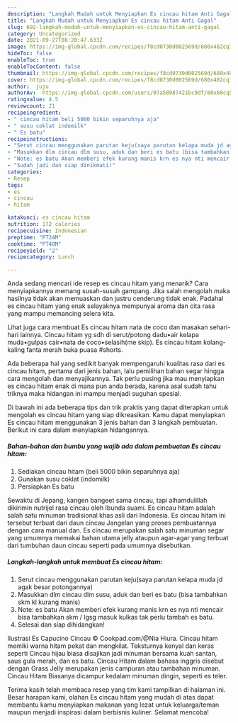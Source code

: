 ```yaml
---
description: "Langkah Mudah untuk Menyiapkan Es cincau hitam Anti Gagal"
title: "Langkah Mudah untuk Menyiapkan Es cincau hitam Anti Gagal"
slug: 692-langkah-mudah-untuk-menyiapkan-es-cincau-hitam-anti-gagal
category: Uncategorized
date: 2021-09-27T08:20:47.633Z
image: https://img-global.cpcdn.com/recipes/f8cd0730d002569d/680x482cq70/es-cincau-hitam-foto-resep-utama.jpg
hideToc: false
enableToc: true
enableTocContent: false
thumbnail: https://img-global.cpcdn.com/recipes/f8cd0730d002569d/680x482cq70/es-cincau-hitam-foto-resep-utama.jpg
cover: https://img-global.cpcdn.com/recipes/f8cd0730d002569d/680x482cq70/es-cincau-hitam-foto-resep-utama.jpg
author:  juju
authorAv:  https://img-global.cpcdn.com/users/07a58987421bc9df/60x60cq50/avatar.jpg
ratingvalue: 4.5
reviewcount: 21
recipeingredient:
- " cincau hitam beli 5000 bikin separuhnya aja"
- " susu coklat indomilk"
- " Es batu"
recipeinstructions:
- "Serut cincau menggunakan parutan keju(saya parutan kelapa muda jd agak besar potongannya)"
- "Masukkan dlm cincau dlm susu, aduk dan beri es batu (bisa tambahkan skm kl kurang manis)"
- "Note: es batu Akan memberi efek kurang manis krn es nya nti mencair bisa tambahkan skm / lgsg masuk kulkas tak perlu tambah es batu."
- "Sudah jadi dan siap dinikmati!"
categories:
- Resep
tags:
- es
- cincau
- hitam

katakunci: es cincau hitam 
nutrition: 172 calories
recipecuisine: Indonesian
preptime: "PT24M"
cooktime: "PT48M"
recipeyield: "2"
recipecategory: Lunch

---
```



Anda sedang mencari ide resep es cincau hitam yang menarik? Cara menyiapkannya memang susah-susah gampang. Jika salah mengolah maka hasilnya tidak akan memuaskan dan justru cenderung tidak enak. Padahal es cincau hitam yang enak selayaknya mempunyai aroma dan cita rasa yang mampu memancing selera kita.


Lihat juga cara membuat Es cincau hitam nata de coco dan masakan sehari-hari lainnya. Cincau hitam yg sdh di serut/potong dadu•air kelapa muda•gulpas cair•nata de coco•selasih(me skip). Es cincau hitam kolang-kaling fanta merah buka puasa #shorts.

Ada beberapa hal yang sedikit banyak mempengaruhi kualitas rasa dari es cincau hitam, pertama dari jenis bahan, lalu pemilihan bahan segar hingga cara mengolah dan menyajikannya. Tak perlu pusing jika mau menyiapkan es cincau hitam enak di mana pun anda berada, karena asal sudah tahu triknya maka hidangan ini mampu menjadi suguhan spesial.


Di bawah ini ada beberapa tips dan trik praktis yang dapat diterapkan untuk mengolah es cincau hitam yang siap dikreasikan. Kamu dapat menyiapkan Es cincau hitam menggunakan 3 jenis bahan dan 3 langkah pembuatan. Berikut ini cara dalam menyiapkan hidangannya.

<!--inarticleads1-->

##### Bahan-bahan dan bumbu yang wajib ada dalam pembuatan Es cincau hitam:

1. Sediakan  cincau hitam (beli 5000 bikin separuhnya aja)
1. Gunakan  susu coklat (indomilk)
1. Persiapkan  Es batu


Sewaktu di Jepang, kangen bangeet sama cincau, tapi alhamdulillah dikirimin nutrijel rasa cincau oleh Ibunda suami. Es cincau hitam adalah salah satu minuman tradisional khas asli dari Indonesia. Es cincau hitam ini tersebut terbuat dari daun cincau Jangelan yang proses pembuatannya dengan cara manual dan. Es cincau merupakan salah satu minuman segar yang umumnya memakai bahan utama jelly ataupun agar-agar yang terbuat dari tumbuhan daun cincau seperti pada umumnya disebutkan. 

<!--inarticleads2-->

##### Langkah-langkah untuk membuat Es cincau hitam:

1. Serut cincau menggunakan parutan keju(saya parutan kelapa muda jd agak besar potongannya)
1. Masukkan dlm cincau dlm susu, aduk dan beri es batu (bisa tambahkan skm kl kurang manis)
1. Note: es batu Akan memberi efek kurang manis krn es nya nti mencair bisa tambahkan skm / lgsg masuk kulkas tak perlu tambah es batu.
1. Selesai dan siap dihidangkan!

Ilustrasi Es Capucino Cincau © Cookpad.com/@Nia Hiura. Cincau hitam memiki warna hitam pekat dan mengkilat. Teksturnya kenyal dan keras seperti Cincau hijau biasa disajikan jadi minuman bersama kuah santan, saus gula merah, dan es batu. Cincau Hitam dalam bahasa inggris disebut dengan Grass Jelly merupakan jenis campuran atau tambahan minuman. Cincau Hitam Biasanya dicampur kedalam minuman dingin, seperti es teler. 

Terima kasih telah membaca resep yang tim kami tampilkan di halaman ini. Besar harapan kami, olahan Es cincau hitam yang mudah di atas dapat membantu kamu menyiapkan makanan yang lezat untuk keluarga/teman maupun menjadi inspirasi dalam berbisnis kuliner. Selamat mencoba!
